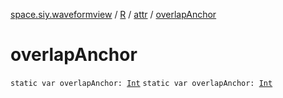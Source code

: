 [space.siy.waveformview](../../index.md) / [R](../index.md) / [attr](index.md) / [overlapAnchor](./overlap-anchor.md)

# overlapAnchor

`static var overlapAnchor: `[`Int`](https://kotlinlang.org/api/latest/jvm/stdlib/kotlin/-int/index.html)
`static var overlapAnchor: `[`Int`](https://kotlinlang.org/api/latest/jvm/stdlib/kotlin/-int/index.html)